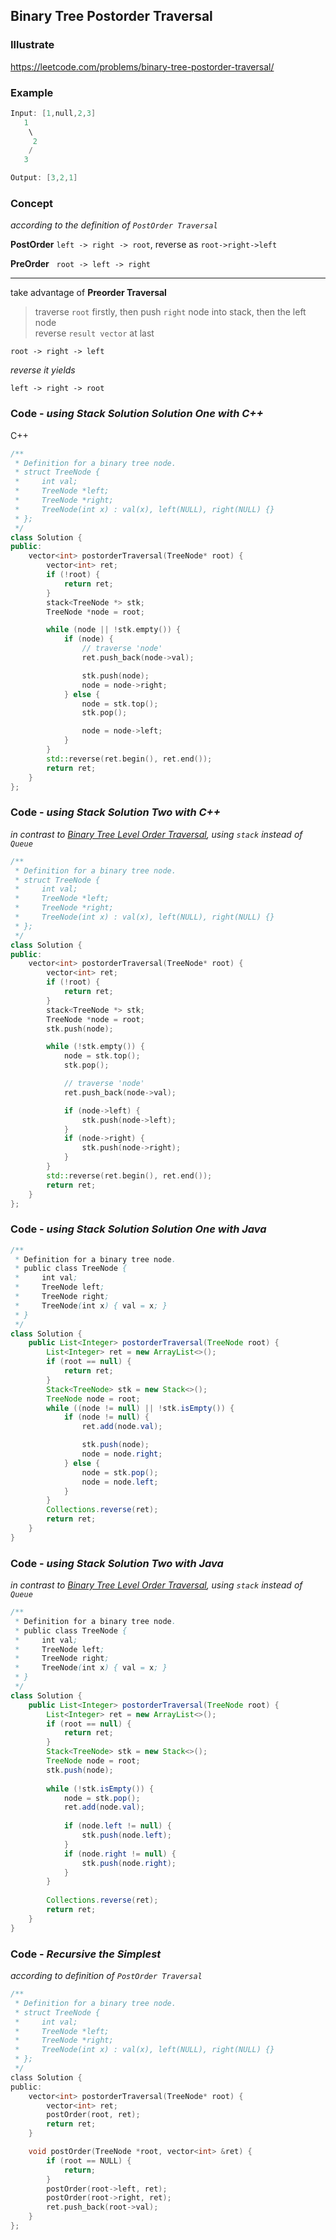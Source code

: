 ## Binary Tree Postorder Traversal
### Illustrate
<https://leetcode.com/problems/binary-tree-postorder-traversal/>

### Example
```c
Input: [1,null,2,3]
   1
    \
     2
    /
   3

Output: [3,2,1]
```

### Concept
_according to the definition of `PostOrder Traversal`_

**PostOrder** `left -> right -> root`, reverse as `root->right->left`

**PreOrder**&nbsp;&nbsp;&nbsp;`root -> left -> right`

---
take advantage of **Preorder Traversal**

> traverse `root` firstly, then push `right` node into stack, then the left node<br>
reverse `result vector` at last

`root -> right -> left`

_reverse it yields_

`left -> right -> root`

### Code - _using Stack Solution Solution One with C++_
C++

```c++
/**
 * Definition for a binary tree node.
 * struct TreeNode {
 *     int val;
 *     TreeNode *left;
 *     TreeNode *right;
 *     TreeNode(int x) : val(x), left(NULL), right(NULL) {}
 * };
 */
class Solution {
public:
    vector<int> postorderTraversal(TreeNode* root) {
        vector<int> ret;
        if (!root) {
            return ret;
        }
        stack<TreeNode *> stk;
        TreeNode *node = root;

        while (node || !stk.empty()) {
            if (node) {
                // traverse 'node'
                ret.push_back(node->val);

                stk.push(node);
                node = node->right;
            } else {
                node = stk.top();
                stk.pop();

                node = node->left;
            }
        }
        std::reverse(ret.begin(), ret.end());
        return ret;
    }
};
```

### Code - _using Stack Solution Two with C++_

_in contrast to [Binary Tree Level Order Traversal](https://leetcode.com/problems/binary-tree-level-order-traversal/), using `stack` instead of `Queue`_

```c++
/**
 * Definition for a binary tree node.
 * struct TreeNode {
 *     int val;
 *     TreeNode *left;
 *     TreeNode *right;
 *     TreeNode(int x) : val(x), left(NULL), right(NULL) {}
 * };
 */
class Solution {
public:
    vector<int> postorderTraversal(TreeNode* root) {
        vector<int> ret;
        if (!root) {
            return ret;
        }
        stack<TreeNode *> stk;
        TreeNode *node = root;
        stk.push(node);

        while (!stk.empty()) {
            node = stk.top();
            stk.pop();

            // traverse 'node'
            ret.push_back(node->val);

            if (node->left) {
                stk.push(node->left);
            }
            if (node->right) {
                stk.push(node->right);
            }
        }
        std::reverse(ret.begin(), ret.end());
        return ret;
    }
};
```

### Code - _using Stack Solution Solution One with Java_
```java
/**
 * Definition for a binary tree node.
 * public class TreeNode {
 *     int val;
 *     TreeNode left;
 *     TreeNode right;
 *     TreeNode(int x) { val = x; }
 * }
 */
class Solution {
    public List<Integer> postorderTraversal(TreeNode root) {
        List<Integer> ret = new ArrayList<>();
        if (root == null) {
            return ret;
        }
        Stack<TreeNode> stk = new Stack<>();
        TreeNode node = root;
        while ((node != null) || !stk.isEmpty()) {
            if (node != null) {
                ret.add(node.val);

                stk.push(node);
                node = node.right;
            } else {
                node = stk.pop();
                node = node.left;
            }
        }
        Collections.reverse(ret);
        return ret;
    }
}
```

### Code - _using Stack Solution Two with Java_

_in contrast to [Binary Tree Level Order Traversal](https://leetcode.com/problems/binary-tree-level-order-traversal/), using `stack` instead of `Queue`_

```java
/**
 * Definition for a binary tree node.
 * public class TreeNode {
 *     int val;
 *     TreeNode left;
 *     TreeNode right;
 *     TreeNode(int x) { val = x; }
 * }
 */
class Solution {
    public List<Integer> postorderTraversal(TreeNode root) {
        List<Integer> ret = new ArrayList<>();
        if (root == null) {
            return ret;
        }
        Stack<TreeNode> stk = new Stack<>();
        TreeNode node = root;
        stk.push(node);
        
        while (!stk.isEmpty()) {
            node = stk.pop();
            ret.add(node.val);
            
            if (node.left != null) {
                stk.push(node.left);
            }
            if (node.right != null) {
                stk.push(node.right);
            }
        }
        
        Collections.reverse(ret);
        return ret;
    }
}
```

### Code - _Recursive the Simplest_
_according to definition of `PostOrder Traversal`_

```c
/**
 * Definition for a binary tree node.
 * struct TreeNode {
 *     int val;
 *     TreeNode *left;
 *     TreeNode *right;
 *     TreeNode(int x) : val(x), left(NULL), right(NULL) {}
 * };
 */
class Solution {
public:
    vector<int> postorderTraversal(TreeNode* root) {
        vector<int> ret;
        postOrder(root, ret);
        return ret;
    }

    void postOrder(TreeNode *root, vector<int> &ret) {
        if (root == NULL) {
            return;
        }
        postOrder(root->left, ret);
        postOrder(root->right, ret);
        ret.push_back(root->val);
    }
};
```
